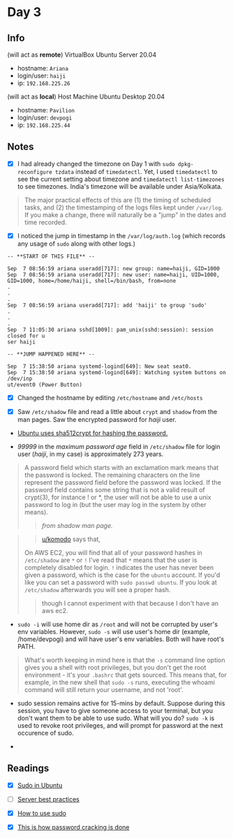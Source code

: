 # Day 3

## Info

(will act as **remote**) VirtualBox Ubuntu Server 20.04
 - hostname: `Ariana`
 - login/user: `haiji`
 - ip: `192.168.225.26`

(will act as **local**) Host Machine Ubuntu Desktop 20.04
 - hostname: `Pavilion`
 - login/user: `devpogi`
 - ip: `192.168.225.44`

## Notes

- [x] I had already changed the timezone on Day 1 with `sudo dpkg-reconfigure tzdata` instead of `timedatectl`. Yet, I used `timedatectl` to see the current setting about timezone and `timedatectl list-timezones` to see timezones. India's timezone will be available under Asia/Kolkata. 
> The major practical effects of this are (1) the timing of scheduled tasks, and (2) the timestamping of the logs files kept under `/var/log`. If you make a change, there will naturally be a "jump" in the dates and time recorded.


- [x] I noticed the jump in timestamp in the `/var/log/auth.log` (which records any usage of `sudo` along with other logs.)

```text
-- **START OF THIS FILE** --

Sep  7 08:56:59 ariana useradd[717]: new group: name=haiji, GID=1000
Sep  7 08:56:59 ariana useradd[717]: new user: name=haiji, UID=1000, GID=1000, home=/home/haiji, shell=/bin/bash, from=none
.
.
.
Sep  7 08:56:59 ariana useradd[717]: add 'haiji' to group 'sudo'
.
.
.
Sep  7 11:05:30 ariana sshd[1009]: pam_unix(sshd:session): session closed for u
ser haiji

-- **JUMP HAPPENED HERE** --

Sep  7 15:38:50 ariana systemd-logind[649]: New seat seat0.
Sep  7 15:38:50 ariana systemd-logind[649]: Watching system buttons on /dev/inp
ut/event0 (Power Button)
```

- [x] Changed the hostname by editing `/etc/hostname` and `/etc/hosts`

- [x] Saw `/etc/shadow` file and read a little about `crypt` and `shadow` from the man pages. Saw the encrypted password for *haiji* user.

- [Ubuntu uses sha512crypt for hashing the password.](https://crypto.stackexchange.com/questions/40841/what-is-the-algorithm-used-to-encrypt-linux-passwords)

- *99999* in the *maximum password age* field in `/etc/shadow` file for login user (*haiji*, in my case) is approximately 273 years.

> A password field which starts with an exclamation mark means that the password is locked. The remaining characters on the line represent the password field before the password was locked. If the password field contains some string that is not a valid result of crypt(3), for instance ! or *, the user will not be able to use a unix password to log in (but the user may log in the system by other means).
> 
>> *from shadow man page.*


>> [u/komodo](https://www.reddit.com/r/linuxupskillchallenge/comments/ip257g/day_3_power_trip/g4igadr?utm_source=share&utm_medium=web2x&context=3) says that, 
> 
> On AWS EC2, you will find that all of your password hashes in `/etc/shadow` are `*` or `!` I've read that `*` means that the user is completely disabled for login. `!` indicates the user has never been given a password, which is the case for the `ubuntu` account. If you'd like you can set a password with `sudo passwd ubuntu`. If you look at `/etc/shadow` afterwards you will see a proper hash.
>> though I cannot experiment with that because I don't have an aws ec2.

- `sudo -i` will use home dir as `/root` and will not be corrupted by user's env variables. However, `sudo -s` will use user's home dir (example, /home/devpogi) and will have user's env variables. Both will have root's PATH.

> What's worth keeping in mind here is that the `-s` command line option gives you a shell with root privileges, but you don't get the root environment - it's your `.bashrc` that gets sourced. This means that, for example, in the new shell that `sudo -s` runs, executing the whoami command will still return your username, and not 'root'.

- sudo session remains active for 15-mins by default. Suppose during this session, you have to give someone access to your terminal, but you don't want them to be able to use sudo. What will you do? `sudo -k` is used to revoke root privileges, and will prompt for password at the next occurence of sudo.
 
- 

## Readings

- [x] [Sudo in Ubuntu](https://help.ubuntu.com/community/RootSudo)
- [ ] [Server best practices](http://www.cyberciti.biz/tips/linux-unix-bsd-openssh-server-best-practices.html)
- [x] [How to use sudo](https://www.howtoforge.com/tutorial/sudo-beginners-guide/)
- [x] [This is how password cracking is done](https://null-byte.wonderhowto.com/how-to/crack-shadow-hashes-after-getting-root-linux-system-0186386/)

